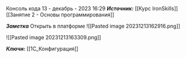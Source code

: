 
Консоль кода
 13 - декабрь - 2023  16:29 
***Источник:***  [[Курс IronSkills]] [[Занятие 2 - Основы программирования]]

***Заметка*** 
Открыть в платформе
![[Pasted image 20231213162916.png]]

![[Pasted image 20231213163309.png]]


***Ключи:*** [[1С_Конфигурация]]